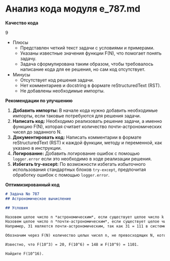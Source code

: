 # Анализ кода модуля e_787.md

**Качество кода**

9
-  Плюсы
    -   Представлен четкий текст задачи с условиями и примерами.
    -   Указаны известные значения функции F(N), что помогает понять задачу.
    -   Задача сформулирована таким образом, чтобы требовалось написание кода для ее решения, но сам код отсутствует.
 -  Минусы
    -  Отсутствует код решения задачи.
    -  Нет  комментариев и docstring в формате reStructuredText (RST).
    -  Не  добавлены необходимые импорты.

**Рекомендации по улучшению**

1.  **Добавить импорты:** В начале кода нужно добавить необходимые импорты, если таковые потребуются для решения задачи.
2.  **Написать код:** Необходимо реализовать решение задачи, а именно функцию F(N), которая считает количество почти-астрономических чисел до заданного N.
3.  **Документировать код:** Написать комментарии в формате reStructuredText (RST) к каждой функции, методу и переменной, как указано в инструкции.
4.  **Логирование:** Добавить логирование ошибок с помощью `logger.error` если это необходимо в ходе реализации решения.
5.  **Избегать try-except:** По возможности избегать избыточного использования стандартных блоков `try-except`, предпочитая обработку ошибок с помощью `logger.error`.

**Оптимизированный код**

```markdown
# Задача No 787
## Астрономическое вычисление

## Условия

Назовем целое число n *астрономическим*, если существует целое число k такое, что n = 111…1 (k единиц) в десятичной системе счисления. Например, 1, 11, 111, 1111 и 11111 являются астрономическими числами.
Назовем целое число n *почти-астрономическим*, если существует целое число k такое, что n = 111…1 (k единиц) в системе счисления по основанию b, где b - произвольное целое число, большее или равное 2.
Например, 31 является почти-астрономическим, так как 31 = 111 в системе счисления по основанию 5 (31 = 1 * 5^2 + 1 * 5^1 + 1 * 5^0).

Обозначим через F(N) количество целых чисел n, не превосходящих N, которые являются почти-астрономическими.

Известно, что F(10^3) = 20, F(10^6) = 148 и F(10^9) = 1101.

Найдите F(10^16).
```